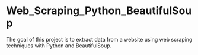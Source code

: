 # Web_Scraping_Python_BeautifulSoup
The goal of this project is to extract data from a website using web scraping techniques with Python and BeautifulSoup. 
